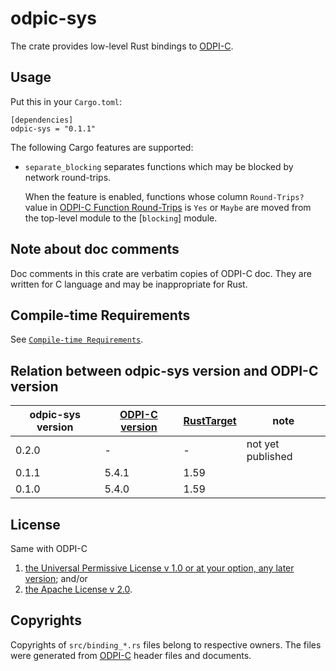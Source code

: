 # odpic-sys

The crate provides low-level Rust bindings to [ODPI-C].

## Usage

Put this in your `Cargo.toml`:

```text
[dependencies]
odpic-sys = "0.1.1"
```

The following Cargo features are supported:

* `separate_blocking` separates functions which may be blocked by network round-trips.

  When the feature is enabled, functions whose column `Round-Trips?` value in
  [ODPI-C Function Round-Trips] is `Yes` or `Maybe` are moved from the top-level
  module to the [`blocking`] module.

## Note about doc comments

Doc comments in this crate are verbatim copies of ODPI-C doc.
They are written for C language and may be inappropriate for Rust.

## Compile-time Requirements

See [`Compile-time Requirements`](https://docs.rs/cc/latest/cc/#compile-time-requirements).

## Relation between odpic-sys version and ODPI-C version

| odpic-sys version | [ODPI-C version] | [RustTarget] | note |
|-------|-------|------|---|
| 0.2.0 |   -   |   -  | not yet published |
| 0.1.1 | 5.4.1 | 1.59 |   |
| 0.1.0 | 5.4.0 | 1.59 |   |

## License

Same with ODPI-C

1. [the Universal Permissive License v 1.0 or at your option, any later version](http://oss.oracle.com/licenses/upl); and/or
2. [the Apache License v 2.0](http://www.apache.org/licenses/LICENSE-2.0).

## Copyrights

Copyrights of `src/binding_*.rs` files belong to respective owners.
The files were generated from [ODPI-C] header files and documents.

[`dpi.h`]: https://github.com/oracle/odpi/blob/main/include/dpi.h
[ODPI-C]: https://oracle.github.io/odpi/
[ODPI-C Function Round-Trips]: https://odpi-c.readthedocs.io/en/latest/user_guide/round_trips.html
[ODPI-C version]: https://odpi-c.readthedocs.io/en/latest/releasenotes.html
[RustTarget]: https://docs.rs/bindgen/0.70.1/bindgen/enum.RustTarget.html

